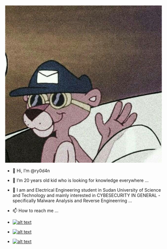 
![Drag Racing](pan.jpg)
- 👋 Hi, I’m @ry0d4n
- 🌱 I’m 20 years old kid who is looking for knowledge everywhere ...
- 👀 I am and Electrical Engineering student in Sudan University of Science and Technology and mainly interested in CYBESECURITY IN GENERAL - specifically Malware Analysis and Reverse Engineerring ...

- 📫 How to reach me ...

- [![alt text][1.1]][1]
- [![alt text][2.1]][2]
- [![alt text][6.1]][6]

[1.1]: http://i.imgur.com/tXSoThF.png (twitter)
[2.1]: http://i.imgur.com/P3YfQoD.png (facebook)
[6.1]: http://i.imgur.com/0o48UoR.png (github)

[1]: http://www.twitter.com/@ryodan0x
[2]: http://www.facebook.com/sednaoui
[6]: http://www.github.com/toka0x
